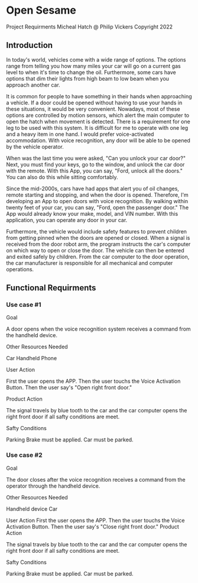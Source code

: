 # Open Sesame
Project Requirments
Micheal Hatch @ Philip Vickers
Copyright 2022

## Introduction

In today's world, vehicles come with a wide range of options. The options range from telling you how many miles your car will go on a current gas level to when it's time to change the oil. Furthermore, some cars have options that dim their lights from high beam to low beam when you approach another car.

It is common for people to have something in their hands when approaching a vehicle. If a door could be opened without having to use your hands in these situations, it would be very convenient. Nowadays, most of these options are controlled by motion sensors, which alert the main computer to open the hatch when movement is detected. There is a requirement for one leg to be used with this system. It is difficult for me to operate with one leg and a heavy item in one hand. I would prefer voice-activated accommodation. With voice recognition, any door will be able to be opened by the vehicle operator.

When was the last time you were asked, "Can you unlock your car door?" Next, you must find your keys, go to the window, and unlock the car door with the remote. With this App, you can say, "Ford, unlock all the doors." You can also do this while sitting comfortably.

Since the mid-2000s, cars have had apps that alert you of oil changes, remote starting and stopping, and when the door is opened. Therefore, I'm developing an App to open doors with voice recognition. By walking within twenty feet of your car, you can say, "Ford, open the passenger door." The App would already know your make, model, and VIN number. With this application, you can operate any door in your car.

Furthermore, the vehicle would include safety features to prevent children from getting pinned when the doors are opened or closed. When a signal is received from the door robot arm, the program instructs the car's computer on which way to open or close the door. The vehicle can then be entered and exited safely by children. 
From the car computer to the door operation, the car manufacturer is responsible for all mechanical and computer operations.

## Functional Requirments

### Use case #1 

Goal

A door opens when the voice recognition system receives a command from the handheld device.

Other Resources Needed

Car
Handheld Phone

User Action

First the user opens the APP. Then the user touchs the Voice Activation Button. Then the user say's "Open right front door." 

Product Action

The signal travels by blue tooth to the car and the car computer opens the right front door if all safty conditions are meet.

Safty Conditions

Parking Brake must be applied.
Car must be parked.

### Use case #2

Goal

The door closes after the voice recognition receives a command from the operator through the handheld device. 

Other Resources Needed

Handheld device
Car

User Action
First the user opens the APP. Then the user touchs the Voice Activation Button. Then the user say's "Close right front door." 
Product Action

The signal travels by blue tooth to the car and the car computer opens the right front door if all safty conditions are meet.

Safty Conditions

Parking Brake must be applied.
Car must be parked.





